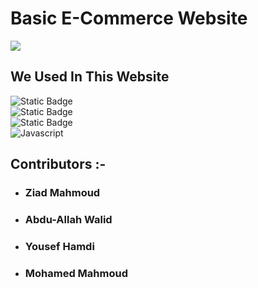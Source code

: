 # Basic E-Commerce Website
<img src="https://i.postimg.cc/Cxk0RqcP/Screenshot-2023-12-15-014631.png"><br>
## We Used In This Website

![Static Badge](https://img.shields.io/badge/php-777BB4?style=for-the-badge&logo=php&labelColor=black)\
![Static Badge](https://img.shields.io/badge/html-%23E34F26?style=for-the-badge&logo=html5&labelColor=black)\
![Static Badge](https://img.shields.io/badge/css-%231572B6?style=for-the-badge&logo=css3&labelColor=black)\
![Javascript](https://img.shields.io/badge/Javascript-F0DB4F?style=for-the-badge&labelColor=black&logo=javascript&logoColor=F0DB4F)

## Contributors :-
* ### **Ziad Mahmoud**
* ### **Abdu-Allah Walid**
* ### **Yousef Hamdi**
* ### **Mohamed Mahmoud**
